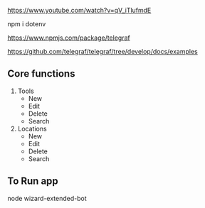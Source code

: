 https://www.youtube.com/watch?v=qV_iTlufmdE

npm i dotenv

https://www.npmjs.com/package/telegraf

https://github.com/telegraf/telegraf/tree/develop/docs/examples

## Core functions

1. Tools
   - New
   - Edit
   - Delete
   - Search
2. Locations
   - New
   - Edit
   - Delete
   - Search

## To Run app

node wizard-extended-bot
